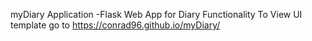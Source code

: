myDiary Application
-Flask Web App for Diary Functionality
To View UI template go to  https://conrad96.github.io/myDiary/
